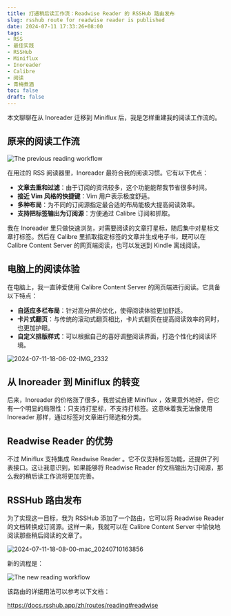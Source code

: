 ```yaml
---
title: 打通稍后读工作流：Readwise Reader 的 RSSHub 路由发布
slug: rsshub route for readwise reader is published
date: 2024-07-11 17:33:26+08:00
tags:
- RSS
- 最佳实践
- RSSHub
- Miniflux
- Inoreader
- Calibre
- 阅读
- 青梅煮酒
toc: false
draft: false
---
```

本文聊聊在从 Inoreader 迁移到 Miniflux 后，我是怎样重建我的阅读工作流的。

## 原来的阅读工作流

![The previous reading workflow](https://raw.githubusercontent.com/xbot/image-hosting/master/blog/20240711174910000-269332b48a7ac704a29ed2284ce95357.avif)

在用过的 RSS 阅读器里，Inoreader 最符合我的阅读习惯。它有以下优点：

- **文章去重和过滤**：由于订阅的资讯较多，这个功能能帮我节省很多时间。
- **接近 Vim 风格的快捷键**：Vim 用户表示极度舒适。
- **多种布局**：为不同的订阅源指定最合适的布局能极大提高阅读效率。
- **支持把标签输出为订阅源**：方便通过 Calibre 订阅和抓取。

我在 Inoreader 里只做快速浏览，对需要阅读的文章打星标，随后集中对星标文章打标签。然后在 Calibre 里抓取指定标签的文章并生成电子书，既可以在 Calibre Content Server 的网页端阅读，也可以发送到 Kindle 离线阅读。

## 电脑上的阅读体验

在电脑上，我一直钟爱使用 Calibre Content Server 的网页端进行阅读。它具备以下特点：

- **自适应多栏布局**：针对高分屏的优化，使得阅读体验更加舒适。
- **卡片式翻页**：与传统的滚动式翻页相比，卡片式翻页在提高阅读效率的同时，也更加护眼。
- **自定义排版样式**：可以根据自己的喜好调整阅读界面，打造个性化的阅读环境。

![2024-07-11-18-06-02-IMG_2332](https://raw.githubusercontent.com/xbot/image-hosting/master/blog/20240711180602000-e5452f135375f5c8395551fefe8f9b2b.avif)

## 从 Inoreader 到 Miniflux 的转变

后来，Inoreader 的价格涨了很多，我尝试自建 Miniflux ，效果意外地好，但它有一个明显的局限性：只支持打星标，不支持打标签。这意味着我无法像使用 Inoreader 那样，通过标签对文章进行筛选和分类。

## Readwise Reader 的优势

不过 Miniflux 支持集成 Readwise Reader 。它不仅支持标签功能，还提供了列表接口。这让我意识到，如果能够将 Readwise Reader 的文档输出为订阅源，那么我的稍后读工作流将更加完善。

## RSSHub 路由发布

为了实现这一目标，我为 RSSHub 添加了一个路由，它可以将 Readwise Reader 的文档转换成订阅源。这样一来，我就可以在 Calibre Content Server 中愉快地阅读那些稍后阅读的文章了。

![2024-07-11-18-08-00-mac_20240710163856](https://raw.githubusercontent.com/xbot/image-hosting/master/blog/20240711180800000-6e610fc52bdce49284fece7d56b2c72f.avif)

新的流程是：

![The new reading workflow](https://raw.githubusercontent.com/xbot/image-hosting/master/blog/20240711180704000-ba5675793f780b2841d51c72310f6249.avif)

该路由的详细用法可以参考以下文档：

https://docs.rsshub.app/zh/routes/reading#readwise
